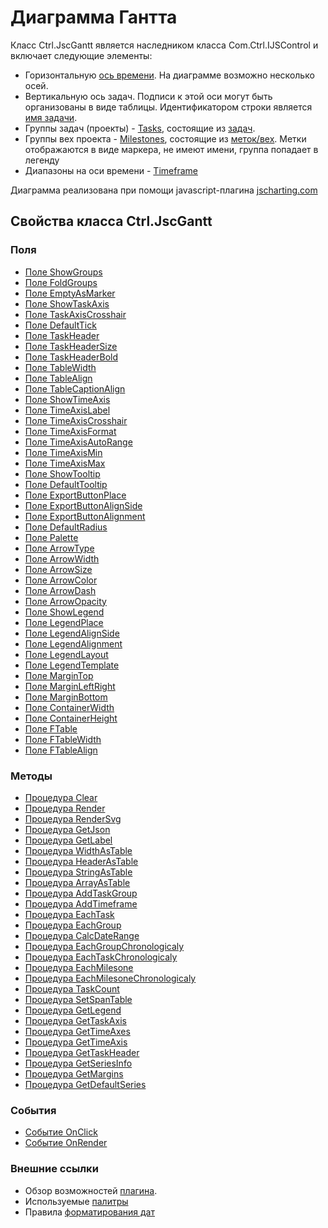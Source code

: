 ﻿---
Link: InfoBoard.Ctrl.JscGantt
---

# Диаграмма Гантта

Класс Ctrl.JscGantt является наследником класса Com.Ctrl.IJSControl
и включает следующие элементы:
 - Горизонтальную [ось времени](Axis.default).
   На диаграмме возможно несколько осей.
 - Вертикальную ось задач. Подписи к этой оси могут быть организованы в виде таблицы.
   Идентификатором строки является [имя задачи](Point.caption).
 - Группы задач (проекты) - [Tasks](Tasks.default), состоящие из [задач](Task.default).
 - Группы вех проекта - [Milestones](Milestones.default), состоящие из [меток/вех](Milestone.default).
   Метки отображаются в виде маркера, не имеют имени, группа попадает в легенду
 - Диапазоны на оси времени - [Timeframe](Timeframe.default)

Диаграмма реализована при помощи javascript-плагина [jscharting.com](https://jscharting.com/tutorials/types/js-gantt-chart/)


## Свойства класса Ctrl.JscGantt

### Поля
* [Поле ShowGroups](ShowGroups)
* [Поле FoldGroups](FoldGroups)
* [Поле EmptyAsMarker](EmptyAsMarker)
* [Поле ShowTaskAxis](ShowTaskAxis)
* [Поле TaskAxisCrosshair](TaskAxisCrosshair)
* [Поле DefaultTick](DefaultTick)
* [Поле TaskHeader](TaskHeader)
* [Поле TaskHeaderSize](TaskHeaderSize)
* [Поле TaskHeaderBold](TaskHeaderBold)
* [Поле TableWidth](TableWidth)
* [Поле TableAlign](TableAlign)
* [Поле TableCaptionAlign](TableCaptionAlign)
* [Поле ShowTimeAxis](ShowTimeAxis)
* [Поле TimeAxisLabel](TimeAxisLabel)
* [Поле TimeAxisCrosshair](TimeAxisCrosshair)
* [Поле TimeAxisFormat](TimeAxisFormat)
* [Поле TimeAxisAutoRange](TimeAxisAutoRange)
* [Поле TimeAxisMin](TimeAxisMin)
* [Поле TimeAxisMax](TimeAxisMax)
* [Поле ShowTooltip](ShowTooltip)
* [Поле DefaultTooltip](DefaultTooltip)
* [Поле ExportButtonPlace](ExportButtonPlace)
* [Поле ExportButtonAlignSide](ExportButtonAlignSide)
* [Поле ExportButtonAlignment](ExportButtonAlignment)
* [Поле DefaultRadius](DefaultRadius)
* [Поле Palette](Palette)
* [Поле ArrowType](ArrowType)
* [Поле ArrowWidth](ArrowWidth)
* [Поле ArrowSize](ArrowSize)
* [Поле ArrowColor](ArrowColor)
* [Поле ArrowDash](ArrowDash)
* [Поле ArrowOpacity](ArrowOpacity)
* [Поле ShowLegend](ShowLegend)
* [Поле LegendPlace](LegendPlace)
* [Поле LegendAlignSide](LegendAlignSide)
* [Поле LegendAlignment](LegendAlignment)
* [Поле LegendLayout](LegendLayout)
* [Поле LegendTemplate](LegendTemplate)
* [Поле MarginTop](MarginTop)
* [Поле MarginLeftRight](MarginLeftRight)
* [Поле MarginBottom](MarginBottom)
* [Поле ContainerWidth](ContainerWidth)
* [Поле ContainerHeight](ContainerHeight)
* [Поле FTable](FTable)
* [Поле FTableWidth](FTableWidth)
* [Поле FTableAlign](FTableAlign)

### Методы
* [Процедура Clear](Clear)
* [Процедура Render](Render)
* [Процедура RenderSvg](RenderSvg)
* [Процедура GetJson](GetJson)
* [Процедура GetLabel](GetLabel)
* [Процедура WidthAsTable](WidthAsTable)
* [Процедура HeaderAsTable](HeaderAsTable)
* [Процедура StringAsTable](StringAsTable)
* [Процедура ArrayAsTable](ArrayAsTable)
* [Процедура AddTaskGroup](AddTaskGroup)
* [Процедура AddTimeframe](AddTimeframe)
* [Процедура EachTask](EachTask)
* [Процедура EachGroup](EachGroup)
* [Процедура CalcDateRange](CalcDateRange)
* [Процедура EachGroupChronologicaly](EachGroupChronologicaly)
* [Процедура EachTaskChronologicaly](EachTaskChronologicaly)
* [Процедура EachMilesone](EachMilesone)
* [Процедура EachMilesoneChronologicaly](EachMilesoneChronologicaly)
* [Процедура TaskCount](TaskCount)
* [Процедура SetSpanTable](SetSpanTable)
* [Процедура GetLegend](GetLegend)
* [Процедура GetTaskAxis](GetTaskAxis)
* [Процедура GetTimeAxes](GetTimeAxes)
* [Процедура GetTimeAxis](GetTimeAxis)
* [Процедура GetTaskHeader](SetTableAlign)
* [Процедура GetSeriesInfo](GetSeriesInfo)
* [Процедура GetMargins](GetMargins)
* [Процедура GetDefaultSeries](GetDefaultSeries)

### События
* [Событие OnClick](OnClick)
* [Событие OnRender](OnRender)

### Внешние ссылки
 - Обзор возможностей [плагина](https://jscharting.com/tutorials/types/js-gantt-chart/).
 - Используемые [палитры](https://jscharting.com/documentation/#node=Home.API.json.Enums.palette)
 - Правила [форматирования дат](https://docs.microsoft.com/en-us/dotnet/standard/base-types/standard-date-and-time-format-strings)
